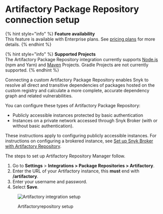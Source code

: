 # Artifactory Package Repository connection setup

{% hint style="info" %}
**Feature availability**\
This feature is available with Enterprise plans. See [pricing plans](https://snyk.io/plans/) for more details.
{% endhint %}

{% hint style="info" %}
**Supported Projects**\
The Artifactory Package Repository integration currently supports [Node.js](../../../getting-started/supported-languages-frameworks-and-feature-availability-overview/javascript/#supported-frameworks-and-package-managers) (npm and Yarn) and [Maven](../../../getting-started/supported-languages-frameworks-and-feature-availability-overview/java-and-kotlin/#supported-frameworks-and-package-managers) Projects. Gradle Projects are not currently supported.
{% endhint %}

Connecting a custom Artifactory Package Repository enables Snyk to resolve all direct and transitive dependencies of packages hosted on the custom registry and calculate a more complete, accurate dependency graph and related vulnerabilities.

You can configure these types of Artifactory Package Repository:

* Publicly accessible instances protected by basic authentication
* Instances on a private network accessed through Snyk Broker (with or without basic authentication).

These instructions apply to configuring publicly accessible instances. For instructions on configuring a brokered instance, see [Set up Snyk Broker with Artifactory Repository](../../../enterprise-configuration/snyk-broker/install-and-configure-snyk-broker/artifactory-repository-install-and-configure-broker/set-up-snyk-broker-with-artifactory-repository.md).

The steps to set up Artifactory Repository Manager follow.

1. Go to **Settings** > **Integrations > Package Repositories > Artifactory**.
2. Enter the URL of your Artifactory instance, this **must** end with **/artifactory**.
3. Enter your username and password.
4. Select **Save**.

<figure><img src="../../../.gitbook/assets/screenshot_2020-04-17_at_14.38.12.png" alt="Artifactory integration setup"><figcaption><p>Artifactoryrepository setup</p></figcaption></figure>
